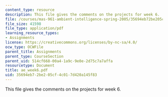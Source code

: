 ```yaml
---
content_type: resource
description: This file gives the comments on the projects for week 6.
file: /courses/mas-961-ambient-intelligence-spring-2005/35694eb72be205cf4c017d420a145f83_ae_week6.pdf
file_size: 41598
file_type: application/pdf
learning_resource_types:
- Assignments
license: https://creativecommons.org/licenses/by-nc-sa/4.0/
ocw_type: OCWFile
parent_title: Assignments
parent_type: CourseSection
parent_uid: 514cf668-00a4-1a9c-9e0e-2d75c7a7affa
resourcetype: Document
title: ae_week6.pdf
uid: 35694eb7-2be2-05cf-4c01-7d420a145f83
---
```

This file gives the comments on the projects for week 6.